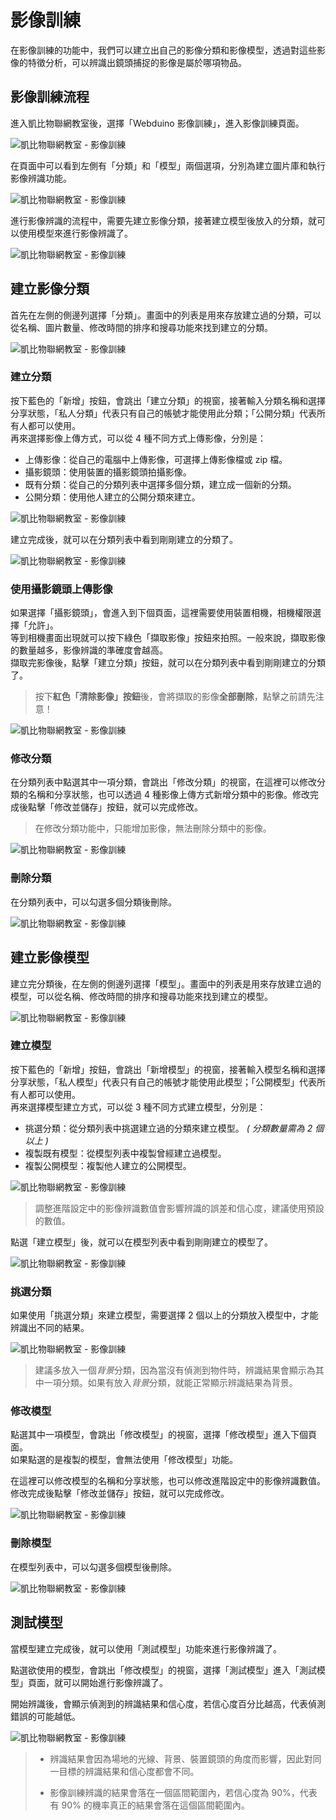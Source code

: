 # 影像訓練

在影像訓練的功能中，我們可以建立出自己的影像分類和影像模型，透過對這些影像的特徵分析，可以辨識出鏡頭捕捉的影像是屬於哪項物品。

## 影像訓練流程

進入凱比物聯網教室後，選擇「Webduino 影像訓練」，進入影像訓練頁面。

![凱比物聯網教室 - 影像訓練](../../../../media/zh-tw/kebbi/imagemlDetect/training-01.jpg)

在頁面中可以看到左側有「分類」和「模型」兩個選項，分別為建立圖片庫和執行影像辨識功能。

![凱比物聯網教室 - 影像訓練](../../../../media/zh-tw/kebbi/imagemlDetect/training-02.jpg)

進行影像辨識的流程中，需要先建立影像分類，接著建立模型後放入的分類，就可以使用模型來進行影像辨識了。

![凱比物聯網教室 - 影像訓練](../../../../media/zh-tw/kebbi/imagemlDetect/training-03.jpg)

## 建立影像分類 

首先在左側的側邊列選擇「分類」。畫面中的列表是用來存放建立過的分類，可以從名稱、圖片數量、修改時間的排序和搜尋功能來找到建立的分類。

![凱比物聯網教室 - 影像訓練](../../../../media/zh-tw/kebbi/imagemlDetect/training-04.jpg)

### 建立分類

按下藍色的「新增」按鈕，會跳出「建立分類」的視窗，接著輸入分類名稱和選擇分享狀態，「私人分類」代表只有自己的帳號才能使用此分類；「公開分類」代表所有人都可以使用。  
再來選擇影像上傳方式，可以從 4 種不同方式上傳影像，分別是：
- 上傳影像：從自己的電腦中上傳影像，可選擇上傳影像檔或 zip 檔。
- 攝影鏡頭：使用裝置的攝影鏡頭拍攝影像。
- 既有分類：從自己的分類列表中選擇多個分類，建立成一個新的分類。
- 公開分類：使用他人建立的公開分類來建立。

![凱比物聯網教室 - 影像訓練](../../../../media/zh-tw/kebbi/imagemlDetect/training-05.jpg)

建立完成後，就可以在分類列表中看到剛剛建立的分類了。

![凱比物聯網教室 - 影像訓練](../../../../media/zh-tw/kebbi/imagemlDetect/training-06.jpg)

### 使用攝影鏡頭上傳影像

如果選擇「攝影鏡頭」，會進入到下個頁面，這裡需要使用裝置相機，相機權限選擇「允許」。  
等到相機畫面出現就可以按下綠色「擷取影像」按鈕來拍照。一般來說，擷取影像的數量越多，影像辨識的準確度會越高。  
擷取完影像後，點擊「建立分類」按鈕，就可以在分類列表中看到剛剛建立的分類了。

> 按下**紅色「清除影像」按鈕**後，會將擷取的影像**全部刪除**，點擊之前請先注意！

![凱比物聯網教室 - 影像訓練](../../../../media/zh-tw/kebbi/imagemlDetect/training-07.jpg)

### 修改分類

在分類列表中點選其中一項分類，會跳出「修改分類」的視窗，在這裡可以修改分類的名稱和分享狀態，也可以透過 4 種影像上傳方式新增分類中的影像。修改完成後點擊「修改並儲存」按鈕，就可以完成修改。

> 在修改分類功能中，只能增加影像，無法刪除分類中的影像。

![凱比物聯網教室 - 影像訓練](../../../../media/zh-tw/kebbi/imagemlDetect/training-08.jpg)

### 刪除分類

在分類列表中，可以勾選多個分類後刪除。

![凱比物聯網教室 - 影像訓練](../../../../media/zh-tw/kebbi/imagemlDetect/training-09.jpg)

## 建立影像模型

建立完分類後，在左側的側邊列選擇「模型」。畫面中的列表是用來存放建立過的模型，可以從名稱、修改時間的排序和搜尋功能來找到建立的模型。

![凱比物聯網教室 - 影像訓練](../../../../media/zh-tw/kebbi/imagemlDetect/training-10.jpg)

### 建立模型

按下藍色的「新增」按鈕，會跳出「新增模型」的視窗，接著輸入模型名稱和選擇分享狀態，「私人模型」代表只有自己的帳號才能使用此模型；「公開模型」代表所有人都可以使用。  
再來選擇模型建立方式，可以從 3 種不同方式建立模型，分別是：
- 挑選分類：從分類列表中挑選建立過的分類來建立模型。 *( 分類數量需為 2 個以上 )*
- 複製既有模型：從模型列表中複製曾經建立過模型。
- 複製公開模型：複製他人建立的公開模型。

![凱比物聯網教室 - 影像訓練](../../../../media/zh-tw/kebbi/imagemlDetect/training-11.jpg)

> 調整進階設定中的影像辨識數值會影響辨識的誤差和信心度，建議使用預設的數值。

點選「建立模型」後，就可以在模型列表中看到剛剛建立的模型了。

![凱比物聯網教室 - 影像訓練](../../../../media/zh-tw/kebbi/imagemlDetect/training-12.jpg)

### 挑選分類

如果使用「挑選分類」來建立模型，需要選擇 2 個以上的分類放入模型中，才能辨識出不同的結果。  

![凱比物聯網教室 - 影像訓練](../../../../media/zh-tw/kebbi/imagemlDetect/training-13.jpg)

> 建議多放入一個*背景*分類，因為當沒有偵測到物件時，辨識結果會顯示為其中一項分類。如果有放入*背景*分類，就能正常顯示辨識結果為背景。

### 修改模型

點選其中一項模型，會跳出「修改模型」的視窗，選擇「修改模型」進入下個頁面。  
如果點選的是複製的模型，會無法使用「修改模型」功能。

在這裡可以修改模型的名稱和分享狀態，也可以修改進階設定中的影像辨識數值。修改完成後點擊「修改並儲存」按鈕，就可以完成修改。

![凱比物聯網教室 - 影像訓練](../../../../media/zh-tw/kebbi/imagemlDetect/training-14.jpg)

### 刪除模型

在模型列表中，可以勾選多個模型後刪除。

![凱比物聯網教室 - 影像訓練](../../../../media/zh-tw/kebbi/imagemlDetect/training-15.jpg)

## 測試模型

當模型建立完成後，就可以使用「測試模型」功能來進行影像辨識了。

點選欲使用的模型，會跳出「修改模型」的視窗，選擇「測試模型」進入「測試模型」頁面，就可以開始進行影像辨識了。

開始辨識後，會顯示偵測到的辨識結果和信心度，若信心度百分比越高，代表偵測錯誤的可能越低。

![凱比物聯網教室 - 影像訓練](../../../../media/zh-tw/kebbi/imagemlDetect/training-16.jpg)

>- 辨識結果會因為場地的光線、背景、裝置鏡頭的角度而影響，因此對同一目標的辨識結果和信心度都會不同。
>
>- 影像訓練辨識的結果會落在一個區間範圍內，若信心度為 90%，代表有 90% 的機率真正的結果會落在這個區間範圍內。
